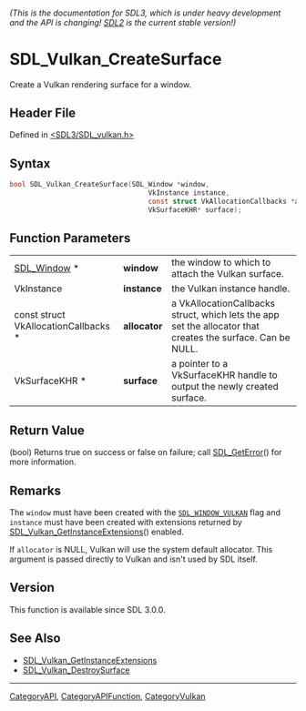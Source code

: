 ###### (This is the documentation for SDL3, which is under heavy development and the API is changing! [SDL2](https://wiki.libsdl.org/SDL2/) is the current stable version!)
# SDL_Vulkan_CreateSurface

Create a Vulkan rendering surface for a window.

## Header File

Defined in [<SDL3/SDL_vulkan.h>](https://github.com/libsdl-org/SDL/blob/main/include/SDL3/SDL_vulkan.h)

## Syntax

```c
bool SDL_Vulkan_CreateSurface(SDL_Window *window,
                                  VkInstance instance,
                                  const struct VkAllocationCallbacks *allocator,
                                  VkSurfaceKHR* surface);
```

## Function Parameters

|                                      |               |                                                                                                             |
| ------------------------------------ | ------------- | ----------------------------------------------------------------------------------------------------------- |
| [SDL_Window](SDL_Window) *           | **window**    | the window to which to attach the Vulkan surface.                                                           |
| VkInstance                           | **instance**  | the Vulkan instance handle.                                                                                 |
| const struct VkAllocationCallbacks * | **allocator** | a VkAllocationCallbacks struct, which lets the app set the allocator that creates the surface. Can be NULL. |
| VkSurfaceKHR *                       | **surface**   | a pointer to a VkSurfaceKHR handle to output the newly created surface.                                     |

## Return Value

(bool) Returns true on success or false on failure; call
[SDL_GetError](SDL_GetError)() for more information.

## Remarks

The `window` must have been created with the
[`SDL_WINDOW_VULKAN`](SDL_WINDOW_VULKAN) flag and `instance` must have been
created with extensions returned by
[SDL_Vulkan_GetInstanceExtensions](SDL_Vulkan_GetInstanceExtensions)()
enabled.

If `allocator` is NULL, Vulkan will use the system default allocator. This
argument is passed directly to Vulkan and isn't used by SDL itself.

## Version

This function is available since SDL 3.0.0.

## See Also

- [SDL_Vulkan_GetInstanceExtensions](SDL_Vulkan_GetInstanceExtensions)
- [SDL_Vulkan_DestroySurface](SDL_Vulkan_DestroySurface)

----
[CategoryAPI](CategoryAPI), [CategoryAPIFunction](CategoryAPIFunction), [CategoryVulkan](CategoryVulkan)

